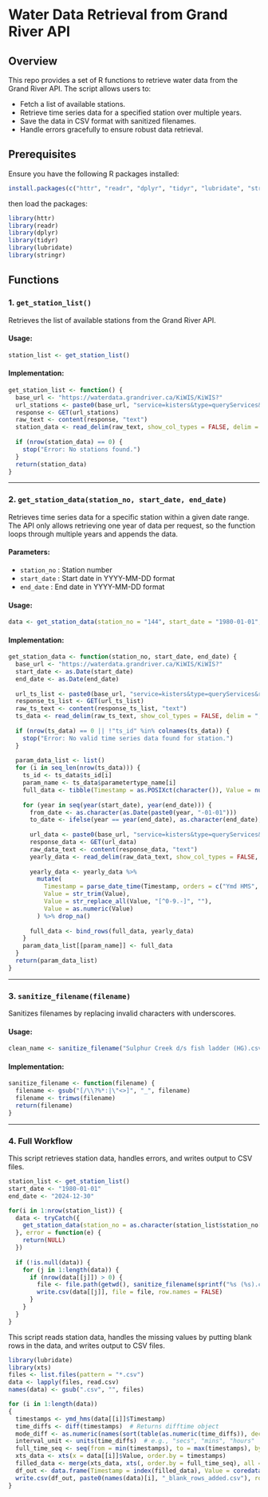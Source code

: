 # Water Data Retrieval from Grand River API

## Overview
This repo provides a set of R functions to retrieve water data from the Grand River API. The script allows users to:
- Fetch a list of available stations.
- Retrieve time series data for a specified station over multiple years.
- Save the data in CSV format with sanitized filenames.
- Handle errors gracefully to ensure robust data retrieval.

## Prerequisites
Ensure you have the following R packages installed:
```r
install.packages(c("httr", "readr", "dplyr", "tidyr", "lubridate", "stringr"))
```
then load the packages:
```r
library(httr)
library(readr)
library(dplyr)
library(tidyr)
library(lubridate)
library(stringr)
```

## Functions

### 1. `get_station_list()`
Retrieves the list of available stations from the Grand River API.

#### Usage:
```r
station_list <- get_station_list()
```

#### Implementation:
```r
get_station_list <- function() {
  base_url <- "https://waterdata.grandriver.ca/KiWIS/KiWIS?"
  url_stations <- paste0(base_url, "service=kisters&type=queryServices&request=getStationList", "&datasource=0&format=csv")
  response <- GET(url_stations)
  raw_text <- content(response, "text")
  station_data <- read_delim(raw_text, show_col_types = FALSE, delim = ";")
  
  if (nrow(station_data) == 0) {
    stop("Error: No stations found.")
  }
  return(station_data)
}
```

---
### 2. `get_station_data(station_no, start_date, end_date)`
Retrieves time series data for a specific station within a given date range.
The API only allows retrieving one year of data per request, so the function loops through multiple years and appends the data.

#### Parameters:
- `station_no` : Station number
- `start_date` : Start date in YYYY-MM-DD format
- `end_date` : End date in YYYY-MM-DD format

#### Usage:
```r
data <- get_station_data(station_no = "144", start_date = "1980-01-01", end_date = "2024-12-30")
```

#### Implementation:
```r
get_station_data <- function(station_no, start_date, end_date) {
  base_url <- "https://waterdata.grandriver.ca/KiWIS/KiWIS?"
  start_date <- as.Date(start_date)
  end_date <- as.Date(end_date)
  
  url_ts_list <- paste0(base_url, "service=kisters&type=queryServices&request=getTimeseriesList", "&datasource=0&format=csv&station_no=", station_no)
  response_ts_list <- GET(url_ts_list)
  raw_ts_text <- content(response_ts_list, "text")
  ts_data <- read_delim(raw_ts_text, show_col_types = FALSE, delim = ";")
  
  if (nrow(ts_data) == 0 || !"ts_id" %in% colnames(ts_data)) {
    stop("Error: No valid time series data found for station.")
  }
  
  param_data_list <- list()
  for (i in seq_len(nrow(ts_data))) {
    ts_id <- ts_data$ts_id[i]
    param_name <- ts_data$parametertype_name[i]
    full_data <- tibble(Timestamp = as.POSIXct(character()), Value = numeric())
    
    for (year in seq(year(start_date), year(end_date))) {
      from_date <- as.character(as.Date(paste0(year, "-01-01")))
      to_date <- ifelse(year == year(end_date), as.character(end_date), as.character(as.Date(paste0(year, "-12-31"))))
      
      url_data <- paste0(base_url, "service=kisters&type=queryServices&request=getTimeseriesValues", "&datasource=0&format=csv", "&ts_id=", ts_id, "&from=", from_date, "&to=", to_date)
      response_data <- GET(url_data)
      raw_data_text <- content(response_data, "text")
      yearly_data <- read_delim(raw_data_text, show_col_types = FALSE, delim = ";", skip = 2, col_names = c("Timestamp", "Value"))
      
      yearly_data <- yearly_data %>%
        mutate(
          Timestamp = parse_date_time(Timestamp, orders = c("Ymd HMS", "Ymd_HMS", "Y-m-d H:M:S"), quiet = TRUE),
          Value = str_trim(Value),
          Value = str_replace_all(Value, "[^0-9.-]", ""),
          Value = as.numeric(Value)
        ) %>% drop_na()
      
      full_data <- bind_rows(full_data, yearly_data)
    }
    param_data_list[[param_name]] <- full_data
  }
  return(param_data_list)
}
```

---
### 3. `sanitize_filename(filename)`
Sanitizes filenames by replacing invalid characters with underscores.

#### Usage:
```r
clean_name <- sanitize_filename("Sulphur Creek d/s fish ladder (HG).csv")
```

#### Implementation:
```r
sanitize_filename <- function(filename) {
  filename <- gsub("[/\\?%*:|\"<>]", "_", filename)
  filename <- trimws(filename)  
  return(filename)
}
```

---
### 4. Full Workflow
This script retrieves station data, handles errors, and writes output to CSV files.

```r
station_list <- get_station_list()
start_date <- "1980-01-01"
end_date <- "2024-12-30"

for(i in 1:nrow(station_list)) {
  data <- tryCatch({
    get_station_data(station_no = as.character(station_list$station_no[i]), start_date = start_date, end_date = end_date)
  }, error = function(e) {
    return(NULL)
  })
  
  if (!is.null(data)) {
    for (j in 1:length(data)) {
      if (nrow(data[[j]]) > 0) {
        file <- file.path(getwd(), sanitize_filename(sprintf("%s (%s).csv", station_list$station_name[i], names(data)[j])))
        write.csv(data[[j]], file = file, row.names = FALSE)
      }
    }
  }
}
```

This script reads station data, handles the missing values by putting blank rows in the data, and writes output to CSV files.

```r
library(lubridate)
library(xts)
files <- list.files(pattern = "*.csv")
data <- lapply(files, read.csv)
names(data) <- gsub(".csv", "", files)

for (i in 1:length(data))
{
  timestamps <- ymd_hms(data[[i]]$Timestamp)
  time_diffs <- diff(timestamps)  # Returns difftime object
  mode_diff <- as.numeric(names(sort(table(as.numeric(time_diffs)), decreasing = TRUE)[1]))  # Find mode
  interval_unit <- units(time_diffs)  # e.g., "secs", "mins", "hours"
  full_time_seq <- seq(from = min(timestamps), to = max(timestamps), by = paste(mode_diff, interval_unit))
  xts_data <- xts(x = data[[i]]$Value, order.by = timestamps)
  filled_data <- merge(xts_data, xts(, order.by = full_time_seq), all = TRUE)
  df_out <- data.frame(Timestamp = index(filled_data), Value = coredata(filled_data))
  write.csv(df_out, paste0(names(data)[i], "_blank_rows_added.csv"), row.names = FALSE)
}
```

